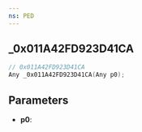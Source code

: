 ```yaml
---
ns: PED
---
```

## _0x011A42FD923D41CA

```c
// 0x011A42FD923D41CA
Any _0x011A42FD923D41CA(Any p0);
```

## Parameters
* **p0**:
